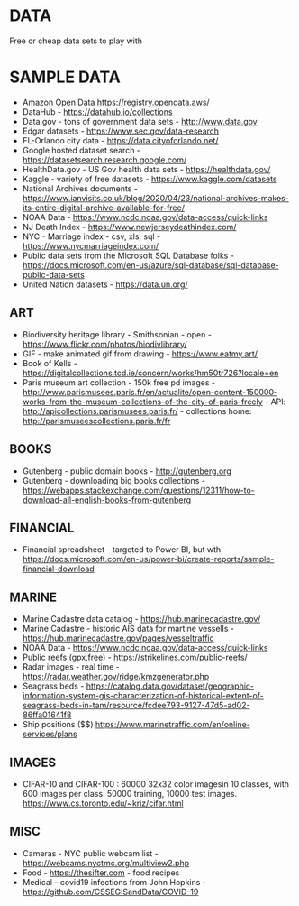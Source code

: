 # DATA

Free or cheap data sets to play with

# SAMPLE DATA

* Amazon Open Data <https://registry.opendata.aws/>
* DataHub - https://datahub.io/collections
* Data.gov - tons of government data sets - http://www.data.gov
* Edgar datasets - https://www.sec.gov/data-research
* FL-Orlando city data - https://data.cityoforlando.net/
* Google hosted dataset search - https://datasetsearch.research.google.com/
* HealthData.gov - US Gov health data sets - https://healthdata.gov/
* Kaggle - variety of free datasets - https://www.kaggle.com/datasets
* National Archives documents - https://www.ianvisits.co.uk/blog/2020/04/23/national-archives-makes-its-entire-digital-archive-available-for-free/
* NOAA Data - https://www.ncdc.noaa.gov/data-access/quick-links
* NJ Death Index - https://www.newjerseydeathindex.com/
* NYC - Marriage index - csv, xls, sql -  https://www.nycmarriageindex.com/
* Public data sets from the Microsoft SQL Database folks - https://docs.microsoft.com/en-us/azure/sql-database/sql-database-public-data-sets 
* United Nation datasets - https://data.un.org/

## ART

* Biodiversity heritage library - Smithsonian - open - https://www.flickr.com/photos/biodivlibrary/
* GIF - make animated gif from drawing - https://www.eatmy.art/
* Book of Kells - https://digitalcollections.tcd.ie/concern/works/hm50tr726?locale=en
* Paris museum art collection - 150k free pd images - http://www.parismusees.paris.fr/en/actualite/open-content-150000-works-from-the-museum-collections-of-the-city-of-paris-freely - API: http://apicollections.parismusees.paris.fr/ - collections home: http://parismuseescollections.paris.fr/fr


## BOOKS

* Gutenberg - public domain books - http://gutenberg.org
* Gutenberg - downloading big books collections - https://webapps.stackexchange.com/questions/12311/how-to-download-all-english-books-from-gutenberg

## FINANCIAL

* Financial spreadsheet - targeted to Power BI, but wth - https://docs.microsoft.com/en-us/power-bi/create-reports/sample-financial-download

## MARINE

* Marine Cadastre data catalog - https://hub.marinecadastre.gov/
* Marine Cadastre - historic AIS data for martine vessells - https://hub.marinecadastre.gov/pages/vesseltraffic
* NOAA Data - https://www.ncdc.noaa.gov/data-access/quick-links 
* Public reefs (gpx,free) - https://strikelines.com/public-reefs/
* Radar images - real time - https://radar.weather.gov/ridge/kmzgenerator.php 
* Seagrass beds - https://catalog.data.gov/dataset/geographic-information-system-gis-characterization-of-historical-extent-of-seagrass-beds-in-tam/resource/fcdee793-9127-47d5-ad02-86ffa01641f8
* Ship positions ($$) https://www.marinetraffic.com/en/online-services/plans

## IMAGES

* CIFAR-10 and CIFAR-100 : 60000 32x32 color imagesin 10 classes, with 600 images per class.  50000 training, 10000 test images.  https://www.cs.toronto.edu/~kriz/cifar.html

## MISC

* Cameras - NYC public webcam list - https://webcams.nyctmc.org/multiview2.php
* Food - https://thesifter.com - food recipes
* Medical - covid19 infections from John Hopkins - https://github.com/CSSEGISandData/COVID-19

